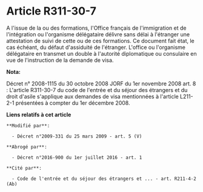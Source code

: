 # Article R311-30-7

A l'issue de la ou des formations, l'Office français de l'immigration et de l'intégration ou l'organisme délégataire délivre
sans délai à l'étranger une attestation de suivi de cette ou de ces formations. Ce document fait état, le cas échéant, du
défaut d'assiduité de l'étranger. L'office ou l'organisme délégataire en transmet un double à l'autorité diplomatique ou
consulaire en vue de l'instruction de la demande de visa.

**Nota:**

Décret n° 2008-1115 du 30 octobre 2008 JORF du 1er novembre 2008 art. 8 : L'article R311-30-7 du code de l'entrée et du
séjour des étrangers et du droit d'asile s'applique aux demandes de visa mentionnées à l'article L211-2-1 présentées à
compter du 1er décembre 2008.

**Liens relatifs à cet article**

	**Modifié par**:

	  - Décret n°2009-331 du 25 mars 2009 - art. 5 (V)

	**Abrogé par**:

	  - Décret n°2016-900 du 1er juillet 2016 - art. 1

	**Cité par**:

	  - Code de l'entrée et du séjour des étrangers et ... - art. R211-4-2 (Ab)
